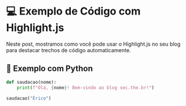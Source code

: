 # 💻 Exemplo de Código com Highlight.js

Neste post, mostramos como você pode usar o Highlight.js no seu blog para destacar trechos de código automaticamente.

## 🐍 Exemplo com Python

```python
def saudacao(nome):
    print(f"Olá, {nome}! Bem-vindo ao blog sec.the.br!")

saudacao("Érico")
```
